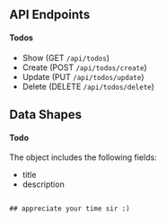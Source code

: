 ## API Endpoints

#### Todos

- Show (GET `/api/todos`)
- Create (POST `/api/todos/create`)
- Update (PUT `/api/todos/update`)
- Delete (DELETE `/api/todos/delete`)

## Data Shapes

#### Todo

The object includes the following fields:

- title
- description

```

## appreciate your time sir :)
```
